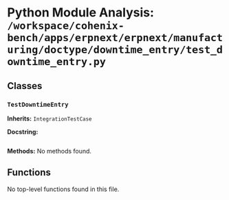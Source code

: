 # Python Module Analysis: `/workspace/cohenix-bench/apps/erpnext/erpnext/manufacturing/doctype/downtime_entry/test_downtime_entry.py`

## Classes

### `TestDowntimeEntry`
**Inherits:** `IntegrationTestCase`


**Docstring:**
```

```

**Methods:**
No methods found.




## Functions

No top-level functions found in this file.
